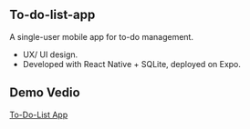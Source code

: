 ## To-do-list-app

A single-user mobile app for to-do management.
- UX/ UI design.
- Developed with React Native + SQLite, deployed on Expo.

## Demo Vedio

[To-Do-List App](https://www.youtube.com/watch?v=26RUXINZIOM)
